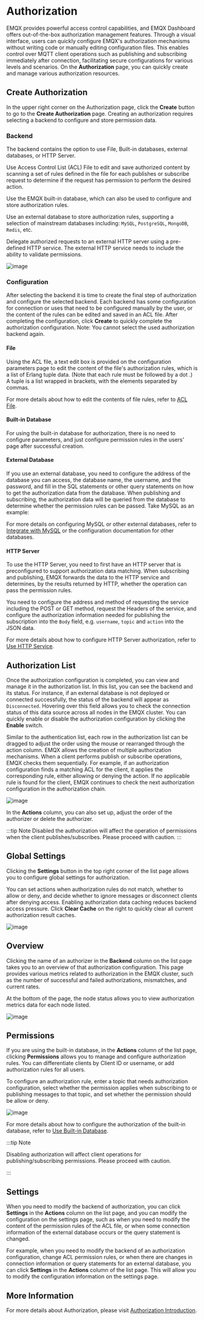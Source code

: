 # Authorization

EMQX provides powerful access control capabilities, and EMQX Dashboard offers out-of-the-box authorization management features. Through a visual interface, users can quickly configure EMQX's authorization mechanisms without writing code or manually editing configuration files. This enables control over MQTT client operations such as publishing and subscribing immediately after connection, facilitating secure configurations for various levels and scenarios. On the **Authorization** page, you can quickly create and manage various authorization resources.

## Create Authorization

In the upper right corner on the Authorization page, click the **Create** button to go to the **Create Authorization** page. Creating an authorization requires selecting a backend to configure and store permission data.

### Backend

The backend contains the option to use File, Built-in databases, external databases, or HTTP Server.

Use Access Control List (ACL) File to edit and save authorized content by scanning a set of rules defined in the file for each publishes or subscribe request to determine if the request has permission to perform the desired action.

Use the EMQX built-in database, which can also be used to configure and store authorization rules.

Use an external database to store authorization rules, supporting a selection of mainstream databases including: `MySQL`, `PostgreSQL`, `MongoDB`, `Redis`, etc.

Delegate authorized requests to an external HTTP server using a pre-defined HTTP service. The external HTTP service needs to include the ability to validate permissions.

![image](./assets/authz-create.png)

### Configuration

After selecting the backend it is time to create the final step of authorization and configure the selected backend. Each backend has some configuration for connection or uses that need to be configured manually by the user, or the content of the rules can be edited and saved in an ACL file. After completing the configuration, click **Create** to quickly complete the authorization configuration. Note: You cannot select the used authorization backend again.

#### File

Using the ACL file, a text edit box is provided on the configuration parameters page to edit the content of the file's authorization rules, which is a list of Erlang tuple data. (Note that each rule must be followed by a dot .) A tuple is a list wrapped in brackets, with the elements separated by commas.

For more details about how to edit the contents of file rules, refer to [ACL File](../access-control/authz/file.md).

#### Built-in Database

For using the built-in database for authorization, there is no need to configure parameters, and just configure permission rules in the users' page after successful creation.

#### External Database

If you use an external database, you need to configure the address of the database you can access, the database name, the username, and the password, and fill in the SQL statements or other query statements on how to get the authorization data from the database. When publishing and subscribing, the authorization data will be queried from the database to determine whether the permission rules can be passed. Take MySQL as an example:

For more details on configuring MySQL or other external databases, refer to [Integrate with MySQL](../access-control/authz/mysql.md) or the configuration documentation for other databases.

#### HTTP Server

To use the HTTP Server, you need to first have an HTTP server that is preconfigured to support authorization data matching. When subscribing and publishing, EMQX forwards the data to the HTTP service and determines, by the results returned by HTTP, whether the operation can pass the permission rules.

You need to configure the address and method of requesting the service including the POST or GET method, request the Headers of the service, and configure the authorization information needed for publishing the subscription into the `Body` field, e.g. `username`, `topic` and `action` into the JSON data.

For more details about how to configure HTTP Server authorization, refer to [Use HTTP Service](../access-control/authz/http.md).

## Authorization List

Once the authorization configuration is completed, you can view and manage it in the authorization list. In this list, you can see the backend and its status. For instance, if an external database is not deployed or connected successfully, the status of the backend will appear as `Disconnected`. Hovering over this field allows you to check the connection status of this data source across all nodes in the EMQX cluster. You can quickly enable or disable the authorization configuration by clicking the **Enable** switch.

Similar to the authentication list, each row in the authorization list can be dragged to adjust the order using the mouse or rearranged through the action column. EMQX allows the creation of multiple authorization mechanisms. When a client performs publish or subscribe operations, EMQX checks them sequentially. For example, if an authorization configuration finds a matching ACL for the client, it applies the corresponding rule, either allowing or denying the action. If no applicable rule is found for the client, EMQX continues to check the next authorization configuration in the authorization chain.

![image](./assets/authz-list.png)

In the **Actions** column, you can also set up, adjust the order of the authorizer or delete the authorizer.

:::tip Note
Disabled the authorization will affect the operation of permissions when the client publishes/subscribes. Please proceed with caution.
:::

## Global Settings

Clicking the **Settings** button in the top right corner of the list page allows you to configure global settings for authorization.

You can set actions when authorization rules do not match, whether to allow or deny, and decide whether to ignore messages or disconnect clients after denying access. Enabling authorization data caching reduces backend access pressure. Click **Clear Cache** on the right to quickly clear all current authorization result caches.

![image](./assets/authz-settings.png)

## Overview

Clicking the name of an authorizer in the **Backend** column on the list page takes you to an overview of that authorization configuration. This page provides various metrics related to authorization in the EMQX cluster, such as the number of successful and failed authorizations, mismatches, and current rates.

At the bottom of the page, the node status allows you to view authorization metrics data for each node listed.

![image](./assets/authz-overview.png)

## Permissions

If you are using the built-in database, in the **Actions** column of the list page, clicking **Permissions** allows you to manage and configure authorization rules. You can differentiate clients by Client ID or username, or add authorization rules for all users.

To configure an authorization rule, enter a topic that needs authorization configuration, select whether the permission applies when subscribing to or publishing messages to that topic, and set whether the permission should be allow or deny.

![image](./assets/authz-users.png)

For more details about how to configure the authorization of the built-in database, refer to [Use Built-in Database](../access-control/authz/mnesia.md).

:::tip Note

Disabling authorization will affect client operations for publishing/subscribing permissions. Please proceed with caution.

:::

## Settings

When you need to modify the backend of authorization, you can click **Settings** in the **Actions** column on the list page, and you can modify the configuration on the settings page, such as when you need to modify the content of the permission rules of the ACL file, or when some connection information of the external database occurs or the query statement is changed.

For example, when you need to modify the backend of an authorization configuration, change ACL permission rules, or when there are changes in connection information or query statements for an external database, you can click **Settings** in the **Actions** column of the list page. This will allow you to modify the configuration information on the settings page.

## More Information

For more details about Authorization, please visit [Authorization Introduction](../access-control/authz/authz.md).
